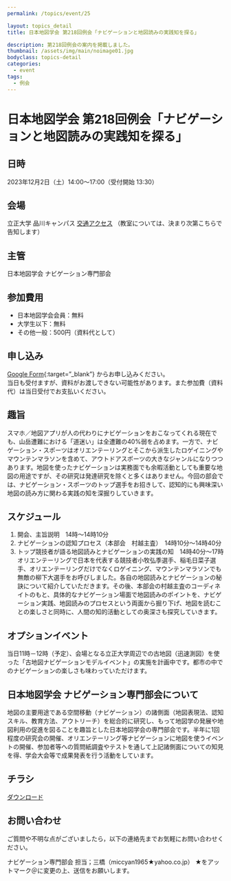 ```yaml
---
permalink: /topics/event/25

layout: topics_detail
title: 日本地図学会 第218回例会「ナビゲーションと地図読みの実践知を探る」

description: 第218回例会の案内を掲載しました。
thumbnail: /assets/img/main/noimage01.jpg
bodyclass: topics-detail
categories:
  - event
tags:
  - 例会
---
```

# 日本地図学会 第218回例会「ナビゲーションと地図読みの実践知を探る」

## 日時
2023年12月2日（土）14:00～17:00（受付開始 13:30）

## 会場
立正大学 品川キャンパス
[交通アクセス](https://www.ris.ac.jp/access/shinagawa/index.html)
（教室については、決まり次第こちらで告知します）

## 主管
日本地図学会 ナビゲーション専門部会

## 参加費用
- 日本地図学会会員：無料
- 大学生以下：無料
- その他一般：500円（資料代として）

## 申し込み
 [Google Form](https://forms.gle/SkUrUa1JYtPdmnmH8){:target=”_blank”} からお申し込みください。<br>
当日も受付ますが、資料がお渡しできない可能性があります。また参加費（資料代）は当日受付でお支払いください。

## 趣旨
スマホ／地図アプリが人の代わりにナビゲーションをおこなってくれる現在でも、山岳遭難における「道迷い」は全遭難の40%弱を占めます。一方で、ナビゲーション・スポーツはオリエンテーリングとそこから派生したロゲイニングやマウンテンマラソンを含めて、アウトドアスポーツの大きなジャンルになりつつあります。地図を使ったナビゲーションは実務面でも余暇活動としても重要な地図の用途ですが、その研究は発達研究を除くと多くはありません。今回の部会では、ナビゲーション・スポーツのトップ選手をお招きして、認知的にも興味深い地図の読み方に関わる実践の知を深掘りしていきます。

## スケジュール
1. 開会、主旨説明　14時～14時10分
1. ナビゲーションの認知プロセス（本部会　村越主査）　14時10分～14時40分
1. トップ競技者が語る地図読みとナビゲーションの実践の知　14時40分～17時<br/>
オリエンテーリングで日本を代表する競技者小牧弘季選手、稲毛日菜子選手、オリエンテーリングだけでなくロゲイニング、マウンテンマラソンでも無敵の柳下大選手をお呼びしました。各自の地図読みとナビゲーションの秘訣について紹介していただきます。その後、本部会の村越主査のコーディネイトのもと、具体的なナビゲーション場面で地図読みのポイントを、ナビゲーション実践、地図読みのプロセスという両面から掘り下げ、地図を読むことの楽しさと同時に、人間の知的活動としての奥深さも探究していきます。

## オプションイベント
当日11時－12時（予定）、会場となる立正大学周辺での古地図（迅速測図）を使った「古地図ナビゲーションモデルイベント」の実施を計画中です。都市の中でのナビゲーションの楽しさも味わっていただけます。

## 日本地図学会 ナビゲーション専門部会について
地図の主要用途である空間移動（ナビゲーション）の諸側面（地図表現法、認知スキル、教育方法、アウトリーチ）を総合的に研究し、もって地図学の発展や地図利用の促進を図ることを趣旨とした日本地図学会の専門部会です。半年に1回程度の研究会の開催、オリエンテーリング等ナビゲーションに地図を使うイベントの開催、参加者等への質問紙調査やテストを通して上記諸側面についての知見を得、学会大会等で成果発表を行う活動をしています。

## チラシ
[ダウンロード](https://jcacj.org/archive/file/program/topics-event-25.pdf)

## お問い合わせ
ご質問や不明な点がございましたら，以下の連絡先までお気軽にお問い合わせください。

ナビゲーション専門部会 担当；三橋（miccyan1965★yahoo.co.jp）
★をアットマーク＠に変更の上、送信をお願いします。
